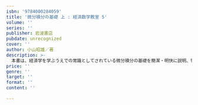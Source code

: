 ```yaml
---
isbn: '9784000284059'
title: '微分積分の基礎 上 : 経済数学教室 5'
volume: ''
series: ''
publisher: 岩波書店
pubdate: unrecognized
cover: ''
author: 小山昭雄／著
description: >-
  本書は、経済学を学ぶうえでの常識としてされている微分積分の基礎を簡潔・明快に説明、特に経済理論で頻繁に使われる偏微分については詳しく解説する。一変数関数の場合から多変数関数の微分までを独習できるように配慮されている。
price: ''
genre: ''
target: ''
format: ''
content: ''

---
```

